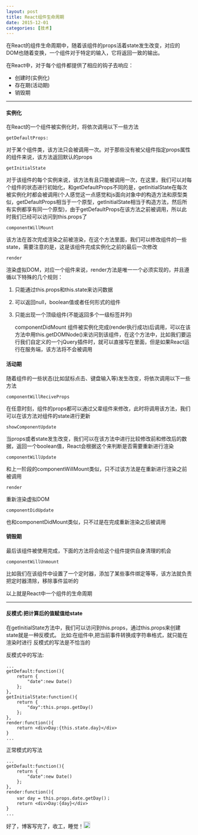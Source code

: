 ```yaml
---
layout: post
title: React组件生命周期
date: 2015-12-01
categories: [技术]
---
```


在React的组件生命周期中，随着该组件的props活着state发生改变，对应的DOM也随着变换，一个组件对于特定的输入，它将返回一致的输出。

在React中，对于每个组件都提供了相应的钩子去响应：
- 创建时(实例化)
- 存在期(活动期)
- 销毁期
 

---

#### 实例化

在React的一个组件被实例化时，将依次调用以下一些方法
 
    getDefaultProps:
对于某个组件类，该方法只会被调用一次。对于那些没有被父组件指定props属性的组件来说，该方法返回默认的props

    getInitialState
对于该组件的每个实例来说，该方法有且只能被调用一次，在这里，我们可以对每个组件的状态进行初始化，和getDefaultProps不同的是，getInitialState在每次被实例化时都会被调用(个人感觉这一点感觉和js面向对象中的构造方法和原型类似，getDefaultProps相当于一个原型，getInitialState相当于构造方法，然后所有实例都享有同一个原型)，由于getDefaultProps在该方法之前被调用，所以此时我们已经可以访问到this.props了
    
    componentWillMount
该方法在首次完成渲染之前被渲染，在这个方法里面，我们可以修改组件的一些state，需要注意的是，这是该组件完成实例化之前的最后一次修改
    
    render
渲染虚拟DOM，对应一个组件来说，render方法是唯一一个必须实现的，并且遵循以下特殊的几个规则：

1. 只能通过this.props和this.state来访问数据
2. 可以返回null，boolean值或者任何形式的组件
3. 只能出现一个顶级组件(不能返回多个一级标签并列)

    
    componentDidMount
组件被实例化完成(render执行成功)后调用，可以在该方法中用this.getDOMNode()来访问到该组件，在这个方法中，比如我们要运行我们自定义的一个jQuery插件时，就可以直接写在里面，但是如果React运行在服务端，该方法将不会被调用
    
    
#### 活动期

随着组件的一些状态(比如鼠标点击、键盘输入等)发生改变，将依次调用以下一些方法

    componentWillReciveProps
在任意时刻，组件的props都可以通过父辈组件来修改，此时将调用该方法，我们可以在该方法对组件的state进行更新
    
    showComponentUpdate
当props或者state发生改变，我们可以在该方法中进行比较修改前和修改后的数据，返回一个boolean值，React会根据这个来判断是否需要重新进行渲染
    
    componentWillUpdate
和上一阶段的componentWillMount类似，只不过该方法是在重新进行渲染之前被调用
    
    render
重新渲染虚拟DOM
    
    componentDidUpdate
也和componentDidMount类似，只不过是在完成重新渲染之后被调用
    
#### 销毁期
    
最后该组件被使用完成，下面的方法将会给这个组件提供自身清理的机会
    
    componentWillUnmount
比如我们在该组件中设置了一个定时器，添加了某些事件绑定等等，该方法就负责把定时器清除，移除事件监听的

以上就是React中一个组件的生命周期

---

#### 反模式:把计算后的值赋值给state

在getInitialState方法中，我们可以访问到this.props，通过this.props来创建state就是一种反模式。
比如:在组件中,把当前事件转换成字符串格式，就只能在渲染时进行
反模式的写法是不恰当的

反模式中的写法:
    
    ...
    getDefault:function(){
        return {
            "date":new Date()
        };
    },
    getInitialState:function(){
        return {
            "day":this.props.getDay()
        };
    },
    render:function(){
        return <div>Day:{this.state.day}</div>
    }
    ...
    
正常模式的写法
    
    ...
    getDefault:function(){
        return {
            "date":new Date()
        };
    },
    render:function(){
        var day = this.props.date.getDay()；
        return <div>Day:{day}</div>
    }
    ...
    
好了，博客写完了，收工，睡觉！<img src="emoji/smile" width="18"/>